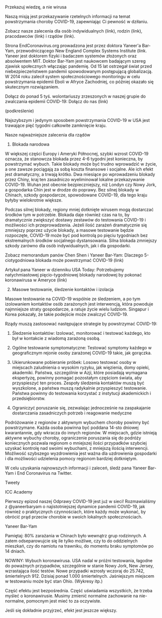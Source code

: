 Przekazuj wiedzę, a nie wirusa

Naszą misją jest przekazywanie rzetelnych informacji na temat powstrzymania choroby COVID-19, zapewniając Ci pewność w dziłaniu.

Zobacz nasze zalecenia dla osób indywidualnych (link), rodzin (link), pracodawców (link) i rządów (link).

Strona EndCoronavirus.org prowadzona jest przez doktora Yaneer'a Bar-Yam, przewodniczącego New England Complex Systems Institute (link. Yaneer jest doktorem fizyki i badaczem systemów złożonych oraz absolwentem MIT. Doktor Bar-Yam jest naukowcem badającym szereg zjawisk społecznych włączając pandemię. Od 15 lat ostrzegał świat przed niebezpieczeństwem pandemii spowodowanym postępującą globalizacją. W 2014 roku zalecił system społecznościowego monitoringu w celu powstrzymania epidemii Eboli w Afryce Zachodniej, co później okazało się skutecznym rozwiązaniem.

Dołącz do ponad 5 tyś. wolontariuszy zrzeszonych w naszej grupie do zwalczania epidemii COVID-19: Dołącz do nas (link)

(podkreślenie)

Najszybszym i jedynym sposobem powstrzymania COVID-19 w USA jest trawające pięć tygodni całkowite zamknięcie kraju. 

Nasze najważniejsze zalecenia dla rządów

1. Blokada narodowa

W większej części Europy i Ameryki Północnej, szybki wzrost COVID-19 oznacza, że stanowcza blokada przez 4-6 tygodni jest konieczna, by powstrzymać wybuch. Takie blokady może być trudno wprowadzić w życie, a one zawsze pociągają za sobą koszta finansowe i socjalne. Ale ich efekt jest dramatyczny, a trwają krótko. Dwa miesiące po wprowadzeniu blokady przez Chiny, kraj ten zasadniczo wyeliminował lokalne przekazywanie COVID-19. Wuhan jest obecnie bezpieczniejszy, niż Londyn czy Nowy Jork, a gospodarka Chin jest w drodze do poprawy. Bez silnej blokady w Chinach, szkody gospodarcze, spowodowane COVID-19, dla tego kraju byłyby wielokrotnie większe.

Podczas silnej blokady, regiony mniej dotknięte wirusem mogą dostarczać środków tym w potrzebie. Blokada daje również czas na to, by dramatycznie zwiększyć dostawy zestawów do testowania COVID-19 i możliwości ich przeprowadzenia. Jeżeli ilość zarażeń dramatycznie się zmniejszy poprzez użycie blokady, a masowe testowanie będzie rozpoczęte, COVID-19 może być pod kontrolą po pięciu tygodniach bez ekstremalnych środków socjalnego dystansowania. Silna blokada zmniejszy szkody zarówno dla osób indywidualnych, jak i dla gospodarki.

Zobacz memorandum panów Chen Shen i Yaneer Bar-Yam: Dlaczego 5-ciotygodniowa blokada może powstrzymać COVID-19 (link)

Artykuł pana Yaneer w dzienniku USA Today: Potrzebujemy natychmiastowej pięcio-tygodniowej blokady narodowej by pokonać koronawirusa w Ameryce (link)

2. Masowe testowanie, śledzenie kontaktów i izolacja

Masowe testowanie na COVID-19 wspólnie ze śledzeniem, a po tym izolowaniem kontaktów osób zarażonych jest interwencją, która powoduje najmniejsze straty gospodarcze, a ratuje życie wielu ludziom. Singapur i Korea pokazały, że takie podejście może zwalczyć COVID-19.

Rządy muszą zastosować następujące strategie by powstrzymać COVID-19:

1. Śledzenie kontaktów: Izolować, monitorować i testować każdego, kto był w kontakcie z wiadomą zarażoną osobą.

2. Ogólne testowanie symptomatyczne: Testować symptomy każdego w geograficznym rejonie osoby zarażonej COVID-19 takie, jak gorączka.

3. Ukierunkowane pobieranie próbek: Losowo testować osoby w miejscach zaludnienia o wysokim ryzyku, jak więzienia, domy opieki, akademiki. Państwa, szczególnie w Azji, które posiadają wymagana ekspertyzę, powinny pomagać pozostałym częściom świata, aby przyspieszyć ten proces. Zespoły śledzenia kontaktów muszą być wyszkolone, a państwa muszą radykalnie przyspieszyć testowanie. Państwa powinny do testowania korzystać z instytucji akademickich i przedsiębiorstw.



3. Ograniczyć poruszanie się, zezwalając jednocześnie na zaspakajanie dostarczania zasadniczych potrzeb i reagowanie medyczne

Podróżowanie z regionów z aktywnym wybuchem choroby powinny być powstrzymane. Każda osoba powinna być poddana 14-sto dniowej kwarantannie, gdy wkracza do innych regionów. W miejscach, gdzie istnieją aktywne wybuchy choroby, ograniczenie poruszania się do podróży koniecznych pozwala regionom o mniejszej ilości przypadków szybciej uzyskać kontrolę nad swoimi wybuchami, z mniejszą ilością interwencji. Możliwość szybszego wyzdrowienia jest ważna dla uzdrowienia gospodarki i dla możliwości udzielenia pomocy regionom bardziej dotkniętym.

W celu uzyskania najnowszych informacji i zaleceń, śledż pana Yaneer Bar-Yam i End Coronavirus na Twitter.


Tweety

ICC Academy

Pierwszy epizod naszej Odprawy COVID-19 jest już w sieci! Rozmawialiśmy z @yaneerbaryam o najistotniejszej dynamice pandemii COVID-19, jak również o praktycznych czynnościach, które każdy może wykonać, by obrócić prąd przeciw chorobie w swoich lokalnych społecznościach.



Yaneer Bar-Yam

Pamiętaj: 80% zarażania w Chinach było wewnątrz grup rodzinnych. A zatem odseparowujcie się ile tylko możliwe, czy to do oddzielnych mieszkań, czy do namiotu na trawniku, do momentu braku symptomów po 14 dniach.


NOWINY: Wybuch koronawirusa. USA nadal w próżni testowania, łagodne do poważnych przypadków, szczególnie w stanie Nowy Jork, New Jersey, wzrastająca ilość testów. Nowe przypadki wzrosły wczoraj do 25.742, śmiertelnych 912. Dzisiaj ponad 1.000 śmiertelnych. Jaśniejszym miejscem w testowaniu może być stan Ohio.
(Wykresy itp.)


Część efektu jest bezpośrednia. Część uświadamia wszystkich, że trzeba myśleć o koronawirusie. Musimy zmienić normalne zachowanie na nie-normalne, pomocnym jest mieć to za oczywiste.

Jeśli się dokładnie przyjrzeć, efekt jest jeszcze większy.

